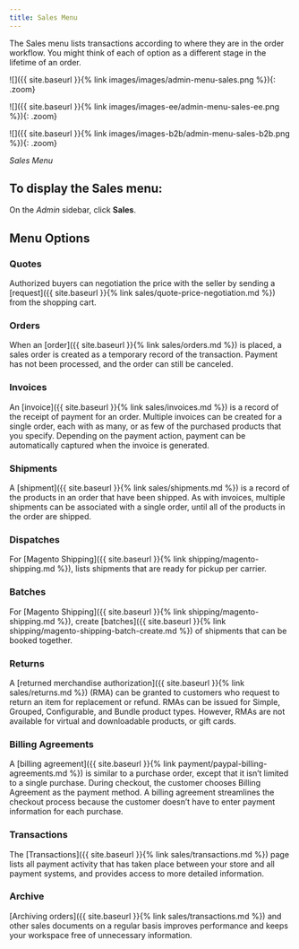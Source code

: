 ```yaml
---
title: Sales Menu
---
```


The Sales menu lists transactions according to where they are in the order workflow. You might think of each of option as a different stage in the lifetime of an order.

<!--{% if "Default.CE Only" contains site.edition %}-->
![]({{ site.baseurl }}{% link images/images/admin-menu-sales.png %}){: .zoom}
<!--{% endif %}-->
<!--{% if "Default.EE Only" contains site.edition %}-->
![]({{ site.baseurl }}{% link images/images-ee/admin-menu-sales-ee.png %}){: .zoom}
<!--{% endif %}-->
<!--{% if "Default.B2B Only" contains site.edition %}-->
![]({{ site.baseurl }}{% link images/images-b2b/admin-menu-sales-b2b.png %}){: .zoom}
<!--{% endif %}-->
_Sales Menu_

## To display the Sales menu:

On the _Admin_ sidebar, click **Sales**.

## Menu Options

<!--{% if "Default.B2B Only" contains site.edition %}-->
### Quotes

Authorized buyers can negotiation the price with the seller by sending a [request]({{ site.baseurl }}{% link sales/quote-price-negotiation.md %}) from the shopping cart.
<!--{% endif %}-->
### Orders

When an [order]({{ site.baseurl }}{% link sales/orders.md %}) is placed, a sales order is created as a temporary record of the transaction. Payment has not been processed, and the order can still be canceled.

### Invoices

An [invoice]({{ site.baseurl }}{% link sales/invoices.md %}) is a record of the receipt of payment for an order. Multiple invoices can be created for a single order, each with as many, or as few of the purchased products that you specify. Depending on the payment action, payment can be automatically captured when the invoice is generated.

### Shipments

A [shipment]({{ site.baseurl }}{% link sales/shipments.md %}) is a record of the products in an order that have been shipped. As with invoices, multiple shipments can be associated with a single order, until all of the products in the order are shipped.

### Dispatches

For [Magento Shipping]({{ site.baseurl }}{% link shipping/magento-shipping.md %}), lists shipments that are ready for pickup per carrier.

### Batches

For [Magento Shipping]({{ site.baseurl }}{% link shipping/magento-shipping.md %}), create [batches]({{ site.baseurl }}{% link shipping/magento-shipping-batch-create.md %}) of shipments that can be booked together.

<!--{% if "Default.EE-B2B" contains site.edition %}-->
### Returns

A [returned merchandise authorization]({{ site.baseurl }}{% link sales/returns.md %}) (RMA) can be granted to customers who request to return an item for replacement or refund. RMAs can be issued for Simple, Grouped, Configurable, and Bundle product types. However, RMAs are not available for virtual and downloadable products, or gift cards.
<!--{% endif %}-->
### Billing Agreements

A [billing agreement]({{ site.baseurl }}{% link payment/paypal-billing-agreements.md %}) is similar to a purchase order, except that it isn’t limited to a single purchase. During checkout, the customer chooses Billing Agreement as the payment method. A billing agreement streamlines the checkout process because the customer doesn’t have to enter payment information for each purchase.

### Transactions

The [Transactions]({{ site.baseurl }}{% link sales/transactions.md %}) page lists all payment activity that has taken place between your store and all payment systems, and provides access to more detailed information.

<!--{% if "Default.EE-B2B" contains site.edition %}-->
### Archive

[Archiving orders]({{ site.baseurl }}{% link sales/transactions.md %}) and other sales documents on a regular basis improves performance and keeps your workspace free of unnecessary information.
<!--{% endif %}-->
